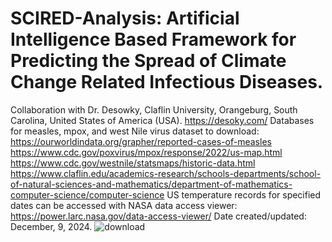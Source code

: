 # SCIRED-Analysis: Artificial Intelligence Based Framework for Predicting the Spread of Climate Change Related Infectious Diseases.
Collaboration with Dr. Desowky, Claflin University, Orangeburg, South Carolina, United States of America (USA). https://desoky.com/
Databases for measles, mpox, and west Nile virus dataset to download:
https://ourworldindata.org/grapher/reported-cases-of-measles
https://www.cdc.gov/poxvirus/mpox/response/2022/us-map.html
https://www.cdc.gov/westnile/statsmaps/historic-data.html
https://www.claflin.edu/academics-research/schools-departments/school-of-natural-sciences-and-mathematics/department-of-mathematics-computer-science/computer-science
US temperature records for specified dates can be accessed with NASA data access viewer: 
https://power.larc.nasa.gov/data-access-viewer/
Date created/updated: December, 9, 2024.
![download](https://github.com/user-attachments/assets/692bedcf-c174-4fc6-ad1e-cb56e415c410)
